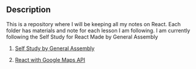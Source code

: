 ## Description

This is a repository where I will be keeping all my notes on React.
Each folder has materials and note for each lesson I am following.
I am currently following the Self Study for React Made by General Assembly

1. [Self Study by General Assembly](https://git.generalassemb.ly/pages/education-product/module-fe-framework-react/532rwqfzbfasnbfansfbasnbfqpi4u4p1421fafaa/)

2. [React with Google Maps API](https://github.com/fullstackreact/google-maps-react)
